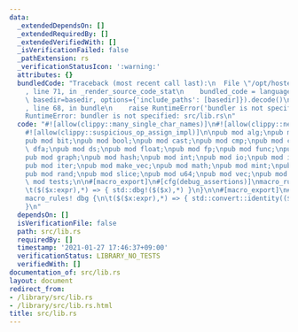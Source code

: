 ```yaml
---
data:
  _extendedDependsOn: []
  _extendedRequiredBy: []
  _extendedVerifiedWith: []
  _isVerificationFailed: false
  _pathExtension: rs
  _verificationStatusIcon: ':warning:'
  attributes: {}
  bundledCode: "Traceback (most recent call last):\n  File \"/opt/hostedtoolcache/Python/3.9.1/x64/lib/python3.9/site-packages/onlinejudge_verify/documentation/build.py\"\
    , line 71, in _render_source_code_stat\n    bundled_code = language.bundle(stat.path,\
    \ basedir=basedir, options={'include_paths': [basedir]}).decode()\n  File \"/opt/hostedtoolcache/Python/3.9.1/x64/lib/python3.9/site-packages/onlinejudge_verify/languages/user_defined.py\"\
    , line 68, in bundle\n    raise RuntimeError('bundler is not specified: {}'.format(path.as_posix()))\n\
    RuntimeError: bundler is not specified: src/lib.rs\n"
  code: "#![allow(clippy::many_single_char_names)]\n#![allow(clippy::new_without_default)]\n\
    #![allow(clippy::suspicious_op_assign_impl)]\n\npub mod alg;\npub mod assign;\n\
    pub mod bit;\npub mod bool;\npub mod cast;\npub mod cmp;\npub mod conv;\npub mod\
    \ dfa;\npub mod ds;\npub mod float;\npub mod fp;\npub mod func;\npub mod fxhash;\n\
    pub mod graph;\npub mod hash;\npub mod int;\npub mod io;\npub mod io_interactive;\n\
    pub mod iter;\npub mod make_vec;\npub mod math;\npub mod mint;\npub mod num;\n\
    pub mod rand;\npub mod slice;\npub mod u64;\npub mod vec;\npub mod zo;\n\npub\
    \ mod tests;\n\n#[macro_export]\n#[cfg(debug_assertions)]\nmacro_rules! dbg {\n\
    \t($($x:expr),*) => { std::dbg!($($x),*) }\n}\n\n#[macro_export]\n#[cfg(not(debug_assertions))]\n\
    macro_rules! dbg {\n\t($($x:expr),*) => { std::convert::identity(($($x),*)) }\n\
    }\n"
  dependsOn: []
  isVerificationFile: false
  path: src/lib.rs
  requiredBy: []
  timestamp: '2021-01-27 17:46:37+09:00'
  verificationStatus: LIBRARY_NO_TESTS
  verifiedWith: []
documentation_of: src/lib.rs
layout: document
redirect_from:
- /library/src/lib.rs
- /library/src/lib.rs.html
title: src/lib.rs
---
```

